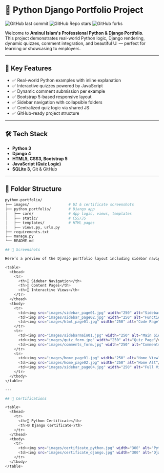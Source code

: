 # 🧠 Python Django Portfolio Project

![GitHub last commit](https://img.shields.io/github/last-commit/aminul-portfolio/python-portfolio?style=flat-square)
![GitHub Repo stars](https://img.shields.io/github/stars/aminul-portfolio/python-portfolio?style=flat-square)
![GitHub forks](https://img.shields.io/github/forks/aminul-portfolio/python-portfolio?style=flat-square)

Welcome to **Aminul Islam's Professional Python & Django Portfolio**.  
This project demonstrates real-world Python logic, Django rendering, dynamic quizzes, comment integration, and beautiful UI — perfect for learning or showcasing to employers.

---



## 🚀 Key Features

- ✅ Real-world Python examples with inline explanation
- ✅ Interactive quizzes powered by JavaScript
- ✅ Dynamic comment submission per example
- ✅ Bootstrap 5-based responsive layout
- ✅ Sidebar navigation with collapsible folders
- ✅ Centralized quiz logic via shared JS
- ✅ GitHub-ready project structure

---

## 🛠 Tech Stack

- **Python 3**
- **Django 4**
- **HTML5, CSS3, Bootstrap 5**
- **JavaScript (Quiz Logic)**
- **SQLite 3**, Git & GitHub

---

## 🧪 Folder Structure

```bash
python-portfolio/
├── images/                  # UI & certificate screenshots
├── python_portfolio/        # Django app
│   ├── core/                # App logic, views, templates
│   ├── static/              # CSS/JS
│   ├── templates/           # HTML pages
│   ├── views.py, urls.py
├── requirements.txt
├── manage.py
└── README.md

## 📸 Screenshots

Here’s a preview of the Django portfolio layout including sidebar navigation, dynamic content pages, and interactive components.

<table>
  <thead>
    <tr>
      <th>📂 Sidebar Navigation</th>
      <th>📄 Content Pages</th>
      <th>🧩 Interactive Views</th>
    </tr>
  </thead>
  <tbody>
    <tr>
      <td><img src="images/sidebar_page01.jpg" width="250" alt="Sidebar"/></td>
      <td><img src="images/sidebar_page02.jpg" width="250" alt="Functions Page"/></td>
      <td><img src="images/html_page01.jpg" width="250" alt="Code Page"/></td>
    </tr>
    <tr>
      <td><img src="images/sidebarmain01.jpg" width="250" alt="Main Sidebar"/></td>
      <td><img src="images/quiz_form.jpg" width="250" alt="Quiz Page"/></td>
      <td><img src="images/comments_form.jpg" width="250" alt="Comments"/></td>
    </tr>
    <tr>
      <td><img src="images/home_page01.jpg" width="250" alt="Home View"/></td>
      <td><img src="images/home_page02.jpg" width="250" alt="Home Alt"/></td>
      <td><img src="images/sidebar_page04.jpg" width="250" alt="Full View"/></td>
    </tr>
  </tbody>
</table>

---

## 📜 Certifications

<table>
  <thead>
    <tr>
      <th>📘 Python Certificate</th>
      <th>🌐 Django Certificate</th>
    </tr>
  </thead>
  <tbody>
    <tr>
      <td><img src="images/certificate_python.jpg" width="300" alt="Python Certificate"/></td>
      <td><img src="images/certificate_django.jpg" width="300" alt="Django Certificate"/></td>
    </tr>
  </tbody>
</table>



